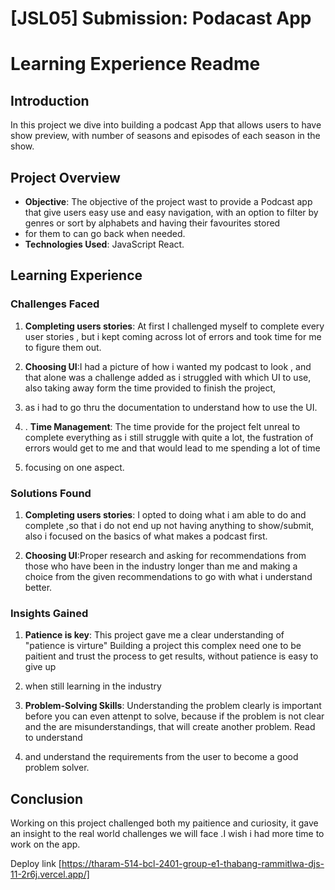 # [JSL05] Submission: Podacast App

# Learning Experience Readme

## Introduction

In this project we dive into building a podcast App that allows users to have show preview, with number of seasons and episodes of each season in the show. 

## Project Overview

- **Objective**: The objective of the project wast to provide a Podcast app that give users easy use and easy navigation, with an option to filter by genres or sort by alphabets and having their favourites stored
- for them to can go back when needed.
- **Technologies Used**: JavaScript React.

## Learning Experience

### Challenges Faced

1. **Completing users stories**: At first I challenged myself to complete every user stories , but i kept coming across lot of errors and took time for me to figure them out.
   
2. **Choosing UI**:I had a picture of how i wanted my podcast to look , and that alone was a challenge added as i struggled with which UI to use, also taking away form the time provided to finish the project,
3. as i had to go thru the documentation to understand how to use the UI.

4. . **Time Management**: The time provide for the project felt unreal to complete everything as i still struggle with quite a lot, the fustration of errors would get to me and that would lead to me spending a lot of time
5. focusing on one aspect.

### Solutions Found

1. **Completing users stories**: I opted to doing what i am able to do and complete ,so that i do not end up not having anything to show/submit, also i focused on the basics of what makes a podcast first.

2. **Choosing UI**:Proper research and asking for recommendations from those who have been in the industry longer than me and making a choice from the given recommendations to go with what i understand better.

### Insights Gained

1. **Patience is key**: This project gave me a clear understanding of "patience is virture"  Building a project this complex need one to be paitient and trust the process to get results, without patience is easy to give up
2. when still learning in the industry

3. **Problem-Solving Skills**: Understanding the problem clearly is important before you can even attenpt to solve, because if the problem is not clear and the are misunderstandings, that will create another problem. Read to understand
4. and understand the requirements from the user to become a good problem solver.

## Conclusion

Working on this project challenged both my paitience and curiosity, it gave an insight to the real world challenges we will face .I wish i had more time to work on the app.

Deploy link [https://tharam-514-bcl-2401-group-e1-thabang-rammitlwa-djs-11-2r6j.vercel.app/]
